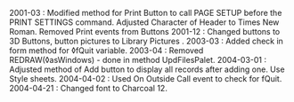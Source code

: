 2001-03 : Modified method for Print Button to call PAGE SETUP before the PRINT SETTINGS command.  Adjusted Character of Header to Times New Roman. Removed Print events from Buttons2001-12 :  Changed buttons to 3D Buttons, button pictures to Library Pictures .2003-03 : Added check in form method for ◊fQuit variable.2003-04 : Removed REDRAW(◊asWindows) - done in method UpdFilesPalet.2004-03-01 : Adjusted method of Add button to display all records after adding one. Use Style sheets.2004-04-02 : Used On Outside Call event to check for fQuit.2004-04-21 : Changed font to Charcoal 12.